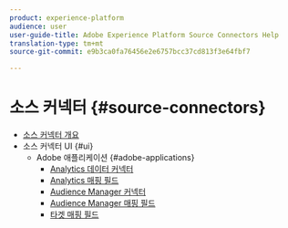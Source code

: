 ```yaml
---
product: experience-platform
audience: user
user-guide-title: Adobe Experience Platform Source Connectors Help
translation-type: tm+mt
source-git-commit: e9b3ca0fa76456e2e6757bcc37cd813f3e64fbf7

---
```



# 소스 커넥터 {#source-connectors}

- [소스 커넥터 개요](home.md)
- 소스 커넥터 UI {#ui}
   - Adobe 애플리케이션 {#adobe-applications}
      - [Analytics 데이터 커넥터](ui/adobe-applications/analytics.md)
      - [Analytics 매핑 필드](ui/adobe-applications/analytics-mapping.md)
      - [Audience Manager 커넥터](ui/adobe-applications/audience-manager.md)
      - [Audience Manager 매핑 필드](ui/adobe-applications/audience-manager-mapping.md)
      - [타겟 매핑 필드](ui/adobe-applications/target-mapping.md)